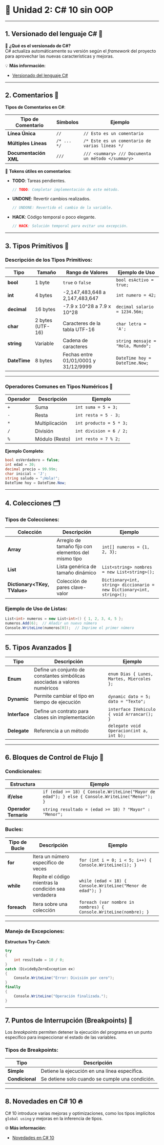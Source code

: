 ﻿# 🌟 **Unidad 2: C# 10 sin OOP**

---

## **1. Versionado del lenguaje C# 📅**

🔹 **¿Qué es el versionado de C#?**  
C# actualiza automáticamente su versión según el *framework* del proyecto para aprovechar las nuevas características y mejoras.

💡 **Más información**:  
- [Versionado del lenguaje C#](https://learn.microsoft.com/en-us/dotnet/csharp/language-reference/language-versioning)

---

## **2. Comentarios 📝**

**Tipos de Comentarios en C#**:

| **Tipo de Comentario**       | **Símbolos**                          | **Ejemplo**                                                                                               |
|------------------------------|---------------------------------------|-----------------------------------------------------------------------------------------------------------|
| **Línea Única**               | `//`                                 | `// Esto es un comentario`                                                                                 |
| **Múltiples Líneas**          | `/* ... */`                          | ``` /* Este es un comentario de varias líneas */ ```                                                 |
| **Documentación XML**         | `///`                                | ``` /// <summary> /// Documenta un método </summary> ```                                              |

🎯 **Tokens útiles en comentarios**:
- **TODO**: Tareas pendientes.
  ```csharp
  // TODO: Completar implementación de este método.
  ```
- **UNDONE**: Revertir cambios realizados.
  ```csharp
  // UNDONE: Revertido el cambio de la variable.
  ```
- **HACK**: Código temporal o poco elegante.
  ```csharp
  // HACK: Solución temporal para evitar una excepción.
  ```

---

## **3. Tipos Primitivos 🎯**

### **Descripción de los Tipos Primitivos**:

| **Tipo**      | **Tamaño**       | **Rango de Valores**                    | **Ejemplo de Uso**                                      |
|---------------|------------------|-----------------------------------------|---------------------------------------------------------|
| **bool**      | 1 byte            | `true` o `false`                        | ``` bool esActivo = true; ```                     |
| **int**       | 4 bytes           | -2,147,483,648 a 2,147,483,647          | ``` int numero = 42; ```                          |
| **decimal**   | 16 bytes          | -7.9 x 10^28 a 7.9 x 10^28              | ``` decimal salario = 1234.56m; ```               |
| **char**      | 2 bytes (UTF-16)  | Caracteres de la tabla UTF-16           | ``` char letra = 'A'; ```                         |
| **string**    | Variable          | Cadena de caracteres                    | ``` string mensaje = "Hola, Mundo"; ```           |
| **DateTime**  | 8 bytes           | Fechas entre 01/01/0001 y 31/12/9999    | ``` DateTime hoy = DateTime.Now; ```              |

---

### **Operadores Comunes en Tipos Numéricos** 🔢

| **Operador**    | **Descripción**           | **Ejemplo**                              |
|-----------------|---------------------------|------------------------------------------|
| `+`             | Suma                      | ``` int suma = 5 + 3; ```          |
| `-`             | Resta                     | ``` int resta = 5 - 3; ```         |
| `*`             | Multiplicación            | ``` int producto = 5 * 3; ```      |
| `/`             | División                  | ``` int division = 6 / 2; ```      |
| `%`             | Módulo (Resto)            | ``` int resto = 7 % 2; ```         |

**Ejemplo Completo**:
```csharp
bool esVerdadero = false;
int edad = 30;
decimal precio = 99.99m;
char inicial = 'J';
string saludo = "¡Hola!";
DateTime hoy = DateTime.Now;
```

---

## **4. Colecciones 🗂️**

### **Tipos de Colecciones**:

| **Colección**          | **Descripción**                                                                 | **Ejemplo**                                           |
|------------------------|---------------------------------------------------------------------------------|-------------------------------------------------------|
| **Array**              | Arreglo de tamaño fijo con elementos del mismo tipo                              | ``` int[] numeros = {1, 2, 3}; ```              |
| **List<T>**            | Lista genérica de tamaño dinámico                                                | ``` List<string> nombres = new List<string>(); ``` |
| **Dictionary<TKey, TValue>** | Colección de pares clave-valor                                          | ``` Dictionary<int, string> diccionario = new Dictionary<int, string>(); ``` |

### **Ejemplo de Uso de Listas**:
```csharp
List<int> numeros = new List<int>() { 1, 2, 3, 4, 5 };
numeros.Add(6);  // Añadir un nuevo número
Console.WriteLine(numeros[0]);  // Imprime el primer número
```

---

## **5. Tipos Avanzados 🚀**

| **Tipo**       | **Descripción**                                                                 | **Ejemplo**                                             |
|----------------|---------------------------------------------------------------------------------|---------------------------------------------------------|
| **Enum**       | Define un conjunto de constantes simbólicas asociadas a valores numéricos        | ``` enum Dias { Lunes, Martes, Miercoles }; ```    |
| **Dynamic**    | Permite cambiar el tipo en tiempo de ejecución                                   | ``` dynamic dato = 5; dato = "Texto"; ```         |
| **Interface**  | Define un contrato para clases sin implementación                               | ``` interface IVehiculo { void Arrancar(); } ```  |
| **Delegate**   | Referencia a un método                                                          | ``` delegate void Operacion(int a, int b); ```    |

---

## **6. Bloques de Control de Flujo 🔄**

### **Condicionales**:

| **Estructura**         | **Ejemplo**                                                                                              |
|------------------------|----------------------------------------------------------------------------------------------------------|
| **if/else**            | ``` if (edad >= 18) { Console.WriteLine("Mayor de edad"); } else { Console.WriteLine("Menor"); } ``` |
| **Operador Ternario**  | ``` string resultado = (edad >= 18) ? "Mayor" : "Menor"; ```                                       |

### **Bucles**:

| **Tipo de Bucle**      | **Descripción**                                                                                           | **Ejemplo**                                                                                               |
|------------------------|-----------------------------------------------------------------------------------------------------------|-----------------------------------------------------------------------------------------------------------|
| **for**                | Itera un número específico de veces                                                                       | ``` for (int i = 0; i < 5; i++) { Console.WriteLine(i); } ```                                        |
| **while**              | Repite el código mientras la condición sea verdadera                                                      | ``` while (edad < 18) { Console.WriteLine("Menor de edad"); } ```                                    |
| **foreach**            | Itera sobre una colección                                                                                 | ``` foreach (var nombre in nombres) { Console.WriteLine(nombre); } ```                               |

---

### **Manejo de Excepciones**:

**Estructura Try-Catch**:
```csharp
try
{
    int resultado = 10 / 0;
}
catch (DivideByZeroException ex)
{
    Console.WriteLine("Error: División por cero");
}
finally
{
    Console.WriteLine("Operación finalizada.");
}
```

---

## **7. Puntos de Interrupción (Breakpoints) 🛑**

Los *breakpoints* permiten detener la ejecución del programa en un punto específico para inspeccionar el estado de las variables.

### **Tipos de Breakpoints**:
| **Tipo**              | **Descripción**                                                                             |
|-----------------------|---------------------------------------------------------------------------------------------|
| **Simple**            | Detiene la ejecución en una línea específica.                                               |
| **Condicional**       | Se detiene solo cuando se cumple una condición.                                             |

---

## **8. Novedades en C# 10 🔥**

C# 10 introduce varias mejoras y optimizaciones, como los tipos implícitos `global using` y mejoras en la inferencia de tipos.

🌐 **Más información**:  
- [Novedades en C# 10](https://learn.microsoft.com/en-us/dotnet/csharp/whats-new/csharp-10)
